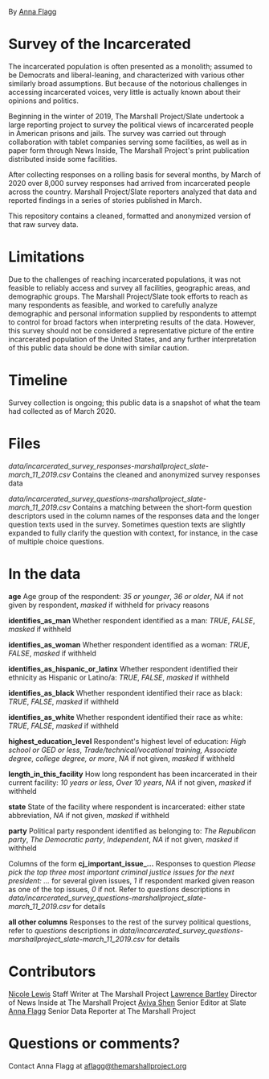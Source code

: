 By [Anna Flagg](https://www.themarshallproject.org/staff/anna-flagg)

# Survey of the Incarcerated
The incarcerated population is often presented as a monolith; assumed to be Democrats and liberal-leaning, and characterized with various other similarly broad assumptions. But because of the notorious challenges in accessing incarcerated voices, very little is actually known about their opinions and politics.

Beginning in the winter of 2019, The Marshall Project/Slate undertook a large reporting project to survey the political views of incarcerated people in American prisons and jails. The survey was carried out through collaboration with tablet companies serving some facilities, as well as in paper form through News Inside, The Marshall Project's print publication distributed inside some facilities. 

After collecting responses on a rolling basis for several months, by March of 2020 over 8,000 survey responses had arrived from incarcerated people across the country. Marshall Project/Slate reporters analyzed that data and reported findings in a series of stories published in March. 

This repository contains a cleaned, formatted and anonymized version of that raw survey data. 

# Limitations
Due to the challenges of reaching incarcerated populations, it was not feasible to reliably access and survey all facilities, geographic areas, and demographic groups. The Marshall Project/Slate took efforts to reach as many respondents as feasible, and worked to carefully analyze demographic and personal information supplied by respondents to attempt to control for broad factors when interpreting results of the data. However, this survey should not be considered a representative picture of the entire incarcerated population of the United States, and any further interpretation of this public data should be done with similar caution. 

# Timeline
Survey collection is ongoing; this public data is a snapshot of what the team had collected as of March 2020.

# Files
*data/incarcerated_survey_responses-marshallproject_slate-march_11_2019.csv* Contains the cleaned and anonymized survey responses data

*data/incarcerated_survey_questions-marshallproject_slate-march_11_2019.csv* Contains a matching between the short-form question descriptors used in the column names of the responses data and the longer question texts used in the survey. Sometimes question texts are slightly expanded to fully clarify the question with context, for instance, in the case of multiple choice questions.

# In the data
**age** Age group of the respondent: *35 or younger*, *36 or older*, *NA* if not given by respondent, *masked* if withheld for privacy reasons

**identifies_as_man** Whether respondent identified as a man: *TRUE*, *FALSE*, *masked* if withheld

**identifies_as_woman** Whether respondent identified as a woman: *TRUE*, *FALSE*, *masked* if withheld

**identifies_as_hispanic_or_latinx** Whether respondent identified their ethnicity as Hispanic or Latino/a: *TRUE*, *FALSE*, *masked* if withheld

**identifies_as_black** Whether respondent identified their race as black: *TRUE*, *FALSE*, *masked* if withheld

**identifies_as_white** Whether respondent identified their race as white: *TRUE*, *FALSE*, *masked* if withheld

**highest_education_level** Respondent's highest level of education: *High school or GED or less*, *Trade/technical/vocational training, Associate degree, college degree, or more*, *NA* if not given, *masked* if withheld

**length_in_this_facility** How long respondent has been incarcerated in their current facility: *10 years or less*, *Over 10 years*, *NA* if not given, *masked* if withheld

**state** State of the facility where respondent is incarcerated: either state abbreviation, *NA* if not given, *masked* if withheld

**party** Political party respondent identified as belonging to: *The Republican party*, *The Democratic party*, *Independent*, *NA* if not given, *masked* if withheld

Columns of the form **cj_important_issue_...** Responses to question *Please pick the top three most important criminal justice issues for the next president: ...* for several given issues, *1* if respondent marked given reason as one of the top issues, *0* if not. Refer to *questions* descriptions in *data/incarcerated_survey_questions-marshallproject_slate-march_11_2019.csv* for details

**all other columns** Responses to the rest of the survey political questions, refer to *questions* descriptions in *data/incarcerated_survey_questions-marshallproject_slate-march_11_2019.csv* for details

# Contributors
[Nicole Lewis](https://www.themarshallproject.org/staff/nicole-lewis) Staff Writer at The Marshall Project
[Lawrence Bartley](https://www.themarshallproject.org/staff/lawrence-bartley) Director of News Inside at The Marshall Project
[Aviva Shen](https://slate.com/author/aviva-shen) Senior Editor at Slate
[Anna Flagg](https://www.themarshallproject.org/staff/anna-flagg) Senior Data Reporter at The Marshall Project

# Questions or comments?
Contact Anna Flagg at [aflagg@themarshallproject.org](aflagg@themarshallproject.org)